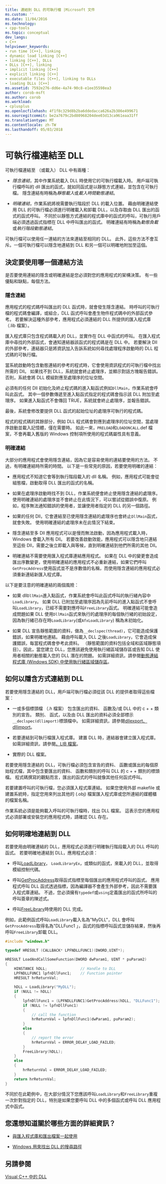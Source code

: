 ```yaml
---
title: 連結到 DLL 的可執行檔 |Microsoft 文件
ms.custom: ''
ms.date: 11/04/2016
ms.technology:
- cpp-tools
ms.topic: conceptual
dev_langs:
- C++
helpviewer_keywords:
- run time [C++], linking
- dynamic load linking [C++]
- linking [C++], DLLs
- DLLs [C++], linking
- implicit linking [C++]
- explicit linking [C++]
- executable files [C++], linking to DLLs
- loading DLLs [C++]
ms.assetid: 7592e276-dd6e-4a74-90c8-e1ee35598ea3
author: corob-msft
ms.author: corob
ms.workload:
- cplusplus
ms.openlocfilehash: 4f1f8c329d8b2ba6ddedacca626a2b386e499671
ms.sourcegitcommit: be2a7679c2bd80968204dee03d13ca961eaa31ff
ms.translationtype: MT
ms.contentlocale: zh-TW
ms.lasthandoff: 05/03/2018
---
```

# <a name="link-an-executable-to-a-dll"></a>可執行檔連結至 DLL  
  
可執行檔連結至 （或載入） DLL 中有兩種：  
  
-   *隱含連結*，其中作業系統載入 DLL 時使用它的可執行檔載入時。 用戶端可執行檔呼叫的 dll 匯出的函式，就如同函式是以靜態方式連結，並包含在可執行檔。 隱含連結有時稱為*靜態載入*或*載入時間動態連結*。  
  
-   *明確連結*，作業系統將視需要執行階段於 DLL 的載入位置。 藉由明確連結使用 DLL 的可執行檔必須進行明確載入和卸載 DLL，以及存取由 DLL 匯出的函式的函式呼叫。 不同於以靜態方式連結的程式庫中的函式的呼叫，可執行用戶端必須透過函式指標在 DLL 中呼叫匯出的函式。 明確連結有時稱為*動態負載*或*執行階段動態連結*。  
  
可執行檔可以使用任一連結的方法來連結至相同的 DLL。 此外，這些方法不會互斥。一個可執行檔可以隱含地連結到 DLL 和另一個可以明確地附加至這個。  
  
<a name="determining-which-linking-method-to-use"></a>  
  
## <a name="determine-which-linking-method-to-use"></a>決定要使用哪一個連結方法  
  
是否要使用連結的隱含或明確連結是您必須對您的應用程式的架構決策。 有一些優點和缺點，每個方法。  
  
### <a name="implicit-linking"></a>隱含連結  
  
應用程式的程式碼呼叫匯出的 DLL 函式時，就會發生隱含連結。 時呼叫的可執行檔的程式碼會編譯，或組合，DLL 函式呼叫會產生物件程式碼中的外部函式參考。 若要解決這種外部參考，應用程式必須連結的 DLL 所提供的匯入程式庫 （.lib 檔案）。  
  
匯入程式庫只包含程式碼載入的 DLL，並實作在 DLL 中函式的呼叫。 在匯入程式庫中尋找的外部函式，會通知連結器該函式的程式碼是在 DLL 中。 若要解決 Dll 的外部參考，連結器只是將資訊加入告訴系統如何尋找處理程序啟動時的 DLL 程式碼的可執行檔。  
  
當系統啟動時包含動態連結的參考的程式時，它會使用資訊程式的可執行檔中找出所需的 Dll。 如果找不到 DLL，系統就會終止處理序，並顯示對話方塊報告錯誤。 否則，系統會將 DLL 模組對應至處理序的位址空間。  
  
必須有的任何 Dll 初始化及終止程式碼的進入點函式例如`DllMain`，作業系統會呼叫此函式。 其中一個參數傳遞至進入點函式指定的程式碼會指示該 DLL 附加至處理序。 如果進入點函式不會傳回 TRUE，系統就會終止處理序，並報告錯誤。  
  
最後，系統會修改要提供 DLL 函式的起始位址的處理序可執行的程式碼。  
  
程式的程式碼的其餘部分，例如 DLL 程式碼會對應到處理序的位址空間，當處理序啟動並載入記憶體，僅在需要時。 如此一來，`PRELOAD`和`LOADONCALL`.def 檔案，不會再載入舊版的 Windows 控制項所使用的程式碼屬性具有意義。  
  
### <a name="explicit-linking"></a>明確連結  
  
大部分的應用程式會使用隱含連結，因為它是容易使用的連結要使用的方法。 不過，有明確連結時所需的時間。 以下是一些常見的原因，若要使用明確的連結：  
  
-   應用程式不知道它會等到執行階段載入的 dll 名稱。 例如，應用程式可能會從組態檔，啟動取得 DLL 匯出的函式的名稱。  
  
-   如果在處理序啟動時找不到 DLL，作業系統便會終止使用隱含連結的處理序。 使用明確連結的處理序並不會終止在此情況下，可以嘗試從錯誤中復原。 例如，程序無法通知錯誤的使用者，並讓使用者指定的 DLL 的另一個路徑。  
  
-   如果的任何 Dll，它會連結至已使用隱含連結的處理序也會終止`DllMain`函式，就會失敗。 使用明確連結的處理序未在此情況下結束。  
  
-   隱含連結至多 Dll 應用程式可以是慢而無法啟動，因為應用程式載入時，Windows 會載入所有 Dll。 若要改善啟動效能，應用程式可以隱含地只連結至這些 Dll，需要之後立即載入與等候，直到明確連結到他們所需的其他 Dll。  
  
-   明確連結不需要使用匯入程式庫連結應用程式。 如果在 DLL 中的變更會造成匯出序數變更，使用明確連結的應用程式不必重新連結，如果它們呼叫`GetProcAddress`使用函式並不是序數值的名稱，而使用隱含連結的應用程式必須重新連結新匯入程式庫。  
  
以下是要注意的明確連結的兩個風險：  
  
-   如果 dll`DllMain`進入點函式，作業系統會呼叫此函式呼叫的執行緒內容中`LoadLibrary`。 如果 DLL 已附加至處理序因為先前呼叫的進入點函式不會呼叫`LoadLibrary`，已經不需要對應呼叫`FreeLibrary`函式。 明確連結可能會造成問題如果 DLL 使用`DllMain`函式來執行的處理序的每個執行緒的初始設定，因為執行緒已存在時`LoadLibrary`(或`AfxLoadLibrary`) 稱為未初始化。  
  
-   如果 DLL 宣告靜態範圍的資料，做為`__declspec(thread)`，它可能造成保護錯誤，如果明確地連結。 藉由呼叫載入 DLL 之後`LoadLibrary`，它會造成保護錯誤，每當程式碼會參考此資料。 （靜態範圍的資料包括全域和區域靜態項目）。因此，當您建立 DLL，您應該避免使用執行緒區域儲存區或告知 DLL 使用者相關的動態載入您的 DLL 潛在的問題。 如需詳細資訊，請參閱[動態連結程式庫 (Windows SDK) 中使用執行緒區域儲存區](http://msdn.microsoft.com/library/windows/desktop/ms686997)。  
  
<a name="linking-implicitly"></a>  
  
## <a name="how-to-link-implicitly-to-a-dll"></a>如何以隱含方式連結到 DLL  
  
若要使用隱含連結的 DLL，用戶端可執行檔必須從該 DLL 的提供者取得這些檔案：  
  
-   一或多個標頭檔 （.h 檔案） 包含匯出的資料、 函數及/或 DLL 中的 c + + 類別的宣告。 類別、 函式，以及由 DLL 匯出的資料必須全部標示`__declspec(dllimport)`標頭檔中。 如需詳細資訊，請參閱[dllexport、 dllimport](../cpp/dllexport-dllimport.md)。  
  
-   若要連結到可執行檔匯入程式庫。 建置 DLL 時，連結器會建立匯入程式庫。 如需詳細資訊，請參閱[。LIB 檔案](../build/reference/dot-lib-files-as-linker-input.md)。  
  
-   實際的 DLL 檔案。  
  
若要使用隱含連結的 DLL，可執行檔必須包含宣告的資料、 函數或匯出的每個原始程式檔，其中包含要匯出的資料、 函數和類別的呼叫 DLL 的 c + + 類別的標頭檔。 程式碼撰寫的觀點而言，匯出的函式的呼叫就像其他任何函式呼叫。  
  
若要建置呼叫的可執行檔，您必須匯入程式庫連結。 如果您使用外部 makefile 或建置系統時，指定您用來列出其他的 (.obj) 檔案匯入程式庫或您所連結的媒體櫃的檔案名稱。  
  
作業系統必須是能夠載入呼叫的可執行檔時，找出 DLL 檔案。 這表示您的應用程式必須部署或安裝您的應用程式時，請確認 DLL 存在。   
  
<a name="linking-explicitly"></a>  
  
## <a name="how-to-link-explicitly-to-a-dll"></a>如何明確地連結到 DLL  
  
若要使用由明確連結的 DLL，應用程式必須進行明確執行階段載入的 DLL 呼叫的函式。 若要明確地連結到 DLL，應用程式必須：  
  
-   呼叫[LoadLibrary](loadlibrary-and-afxloadlibrary.md)， `LoadLibraryEx`，或類似的函式，來載入的 DLL，並取得模組控制代碼。  
  
-   呼叫[GetProcAddress](getprocaddress.md)取得函式指標至每個匯出的應用程式呼叫的函式。 應用程式呼叫 DLL 函式透過指標，因為編譯器不會產生外部參考，因此不需要匯入程式庫連結。 不過，您必須擁有`typedef`或`using`定義匯出的函式所呼叫的呼叫簽章的陳述式。   
  
-   呼叫[FreeLibrary](freelibrary-and-afxfreelibrary.md)時使用的 DLL 完成。  
  
例如，此範例函式呼叫`LoadLibrary`載入名為"MyDLL"，DLL 會呼叫`GetProcAddress`取得名為"DLLFunc1 」，函式的指標呼叫函式並儲存結果，然後再呼叫`FreeLibrary`卸載 DLL。 
  
```C  
#include "windows.h"

typedef HRESULT (CALLBACK* LPFNDLLFUNC1)(DWORD,UINT*);  

HRESULT LoadAndCallSomeFunction(DWORD dwParam1, UINT * puParam2)  
{
    HINSTANCE hDLL;               // Handle to DLL  
    LPFNDLLFUNC1 lpfnDllFunc1;    // Function pointer  
    HRESULT hrReturnVal;  
      
    hDLL = LoadLibrary("MyDLL");  
    if (NULL != hDLL)  
    {  
        lpfnDllFunc1 = (LPFNDLLFUNC1)GetProcAddress(hDLL, "DLLFunc1");  
        if (NULL != lpfnDllFunc1)  
        {  
            // call the function  
            hrReturnVal = lpfnDllFunc1(dwParam1, puParam2);  
        }  
        else  
        {  
            // report the error  
            hrReturnVal = ERROR_DELAY_LOAD_FAILED;  
        }
        FreeLibrary(hDLL);
    }
    else
    {
        hrReturnVal = ERROR_DELAY_LOAD_FAILED;
    }  
    return hrReturnVal;
}
```  
  
不同於在此範例中，在大部分情況下您應該呼叫`LoadLibrary`和`FreeLibrary`重複一次針對指定的 DLL，特別是如果您要呼叫 DLL 中的多個函式或呼叫 DLL 應用程式中函式。  
  
## <a name="what-do-you-want-to-know-more-about"></a>您還想知道關於哪些方面的詳細資訊？  
  
-   [與匯入程式庫和匯出檔案一起使用](../build/reference/working-with-import-libraries-and-export-files.md)  
  
-   [Windows 用來找出 DLL 的搜尋路徑](../build/search-path-used-by-windows-to-locate-a-dll.md)  
  
## <a name="see-also"></a>另請參閱  
 [Visual C++ 中的 DLL](../build/dlls-in-visual-cpp.md)